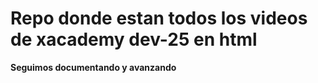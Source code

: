 # Repo donde estan todos los videos de xacademy dev-25 en html
**Seguimos documentando y avanzando**
